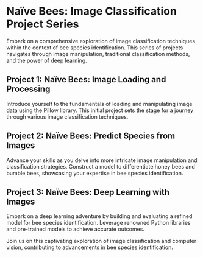 # Naïve Bees: Image Classification Project Series

Embark on a comprehensive exploration of image classification techniques within the context of bee species identification. This series of projects navigates through image manipulation, traditional classification methods, and the power of deep learning.

## Project 1: Naïve Bees: Image Loading and Processing

Introduce yourself to the fundamentals of loading and manipulating image data using the Pillow library. This initial project sets the stage for a journey through various image classification techniques.

## Project 2: Naïve Bees: Predict Species from Images

Advance your skills as you delve into more intricate image manipulation and classification strategies. Construct a model to differentiate honey bees and bumble bees, showcasing your expertise in bee species identification.

## Project 3: Naïve Bees: Deep Learning with Images

Embark on a deep learning adventure by building and evaluating a refined model for bee species identification. Leverage renowned Python libraries and pre-trained models to achieve accurate outcomes.

Join us on this captivating exploration of image classification and computer vision, contributing to advancements in bee species identification.


